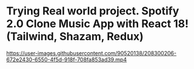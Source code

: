# Trying Real world project. Spotify 2.0 Clone Music App with React 18! (Tailwind, Shazam, Redux)




https://user-images.githubusercontent.com/90520138/208300206-672e2430-6550-4f5d-918f-708fa853ad39.mp4

